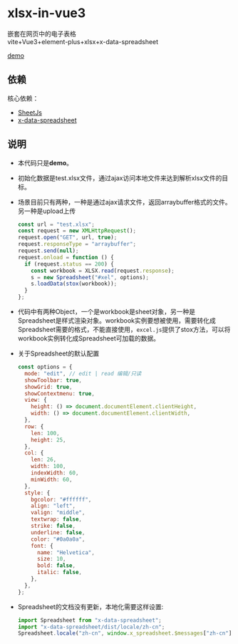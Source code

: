 <!--
 * @page: 
 * @Author: Orts
 * @Date: 2021-12-09 13:54:32
 * @LastEditTime: 2021-12-09 19:13:32
 * @LastEditors: Orts
 * @Description: 
 * @FilePath: /xlsx-in-vue3/README.md
-->
# xlsx-in-vue3
嵌套在网页中的电子表格  
vite+Vue3+element-plus+xlsx+x-data-spreadsheet

[demo](https://time-coding.github.io/xlsx-in-vue3/)

## 依赖
核心依赖：
- [SheetJs](https://github.com/SheetJS/sheetjs)
- [x-data-spreadsheet](https://github.com/myliang/x-spreadsheet)

## 说明
- 本代码只是**demo**。
- 初始化数据是test.xlsx文件，通过ajax访问本地文件来达到解析xlsx文件的目标。  
- 场景目前只有两种，一种是通过ajax请求文件，返回arraybuffer格式的文件。另一种是upload上传

  ```js
  const url = "test.xlsx";
  const request = new XMLHttpRequest();
  request.open("GET", url, true);
  request.responseType = "arraybuffer";
  request.send(null); 
  request.onload = function () {
    if (request.status == 200) {
      const workbook = XLSX.read(request.response);
      s = new Spreadsheet("#xel", options);
      s.loadData(stox(workbook));
    }
  };
  ```

- 代码中有两种Object，一个是workbook是sheet对象，另一种是Spreadsheet是样式渲染对象。workbook实例要想被使用，需要转化成Spreadsheet需要的格式，不能直接使用，`excel.js`提供了stox方法，可以将workbook实例转化成Spreadsheet可加载的数据。
- 关于Spreadsheet的默认配置
  ```js
  const options = {
    mode: "edit", // edit | read 编辑/只读
    showToolbar: true,
    showGrid: true,
    showContextmenu: true,
    view: {
      height: () => document.documentElement.clientHeight,
      width: () => document.documentElement.clientWidth,
    },
    row: {
      len: 100,
      height: 25,
    },
    col: {
      len: 26,
      width: 100,
      indexWidth: 60,
      minWidth: 60,
    },
    style: {
      bgcolor: "#ffffff",
      align: "left",
      valign: "middle",
      textwrap: false,
      strike: false,
      underline: false,
      color: "#0a0a0a",
      font: {
        name: "Helvetica",
        size: 10,
        bold: false,
        italic: false,
      },
    },
  };
  ```
- Spreadsheet的文档没有更新，本地化需要这样设置:
  ```js
  import Spreadsheet from "x-data-spreadsheet";
  import "x-data-spreadsheet/dist/locale/zh-cn";
  Spreadsheet.locale("zh-cn", window.x_spreadsheet.$messages["zh-cn"]);
  ```
